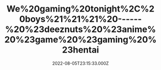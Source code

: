 ---
title: "We%20gaming%20tonight%2C%20boys%21%21%21%20------%20%23deeznuts%20%23anime%20%23game%20%23gaming%20%23hentai"
videoSrc: https://f000.backblazeb2.com/file/futureporn/pmel-chaturbate-2022-08-05.mp4
videoSrcHash: bafybeiccscmqr4lzb5whg5hjq6sj2uuhxyzrlxdyg3g3zb6hvrythawpea?filename=projektmelody-chaturbate-20220805T231533Z-source.mp4
video720Hash: 
video480Hash: 
video360Hash: 
video240Hash: bafybeigsz34vskkj4zndl56ufsdswkfghftjhwme7yaaepxr75zav3tomy?filename=projektmelody-chaturbate-20220805T231533Z-240p.mp4
thinHash: 
thiccHash: bafkreibbj2d2kywa4dr4cixsplcwuulyyyajypwvomsdo7ruei4kt4extu?filename=20220805T231533Z-thicc.jpg
announceTitle: "i%27m%20live%20on%20a%20sussy%20but%20cool%20site%20here%20-----%3E"
announceUrl: https://twitter.com/ProjektMelody/status/1555694026376060966
date: 2022-08-05T23:15:33.000Z
note: 
video240TmpFilePath: 
tmpFilePath: /root/pmel-chaturbate-2022-08-05.mp4
layout: layouts/vod.njk
tags:
---